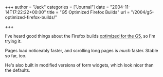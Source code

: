 +++
author = "Jack"
categories = ["Journal"]
date = "2004-11-14T17:22:22+00:00"
title = "G5 Optimized Firefox Builds"
url = "/2004/g5-optimized-firefox-builds/"

+++

I've heard good things about the Firefox builds [optimized for the G5][1], so I'm trying it.

Pages load noticeably faster, and scrolling long pages is _much_ faster. Stable so far, too.

He's also built in modified versions of form widgets, which look nicer than the defaults.

 [1]: http://www.beatnikpad.com/archives/2004/11/06/firefoxG5